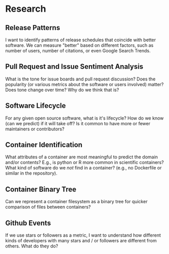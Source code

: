 # Research

## Release Patterns

I want to identify patterns of release schedules that coincide with better software. We can measure "better" based on different factors, such as number of users, number of citations, or even Google Search Trends.

## Pull Request and Issue Sentiment Analysis

What is the tone for issue boards and pull request discussion? Does the popularity (or various metrics about the software or users involved) matter?
Does tone change over time? Why do we think that is?

## Software Lifecycle

For any given open source software, what is it's lifecycle? How do we know (can we predict) if it will take off? Is it common to have more or fewer maintainers or contributors?

## Container Identification

What attributes of a container are most meaningful to predict the domain and/or contents? E.g., is python or R more common in scientific containers? What kind of software do we *not* find in a container? (e.g., no Dockerfile or similar in the repository).

## Container Binary Tree

Can we represent a container filesystem as a binary tree for quicker comparison of files between containers?

## Github Events

If we use stars or followers as a metric, I want to understand how different kinds of developers with many stars and / or followers are different from others. What do they do?
